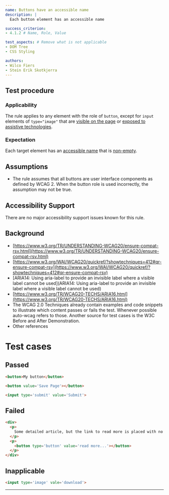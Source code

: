 ```yaml
---
name: Buttons have an accessible name
description: |
  Each button element has an accessible name

success_criterion:
- 4.1.2 # Name, Role, Value

test_aspects: # Remove what is not applicable
- DOM Tree
- CSS Styling

authors:
- Wilco Fiers
- Stein Erik Skotkjerra
---
```


## Test procedure

### Applicability

The rule applies to any element with the role of `button`, except for `input` elements of `type="image"` that are [visible on the page][] or [exposed to assistive technologies][].

### Expectation

Each target element has an [accessible name][] that is [non-empty][].

## Assumptions

- The rule assumes that all buttons are user interface components as defined by WCAG 2. When the button role is used incorrectly, the assumption may not be true.

## Accessibility Support

There are no major accessibility support issues known for this rule.

## Background

- [https://www.w3.org/TR/UNDERSTANDING-WCAG20/ensure-compat-rsv.html](https://www.w3.org/TR/UNDERSTANDING-WCAG20/ensure-compat-rsv.html)
- [https://www.w3.org/WAI/WCAG20/quickref/?showtechniques=412#qr-ensure-compat-rsv](https://www.w3.org/WAI/WCAG20/quickref/?showtechniques=412#qr-ensure-compat-rsv)
- [ARIA14: Using aria-label to provide an invisible label where a visible label cannot be used](ARIA14: Using aria-label to provide an invisible label where a visible label cannot be used)
- [https://www.w3.org/TR/WCAG20-TECHS/ARIA16.html](https://www.w3.org/TR/WCAG20-TECHS/ARIA16.html)
- The WCAG 2.0 Techniques already contain examples and code snippets to illustrate which content passes or fails the test. Whenever possible auto-wcag refers to those. Another source for test cases is the W3C Before and After Demonstration.
- Other references

# Test cases

## Passed

```html
<button>My button</button>
```

```html
<button value='Save Page'></button>
```

```html
<input type='submit' value='Submit'>
```

## Failed

```html
<div>
  <p>
    Some detailed article, but the link to read more is placed with no relevance to the text, thereby the link has lost context.
  </p>
  <p>
    <button type='button' value='read more...'></button>
  </p>
</div>
```

## Inapplicable

```html
<input type='image' vale='download'>
```

------

[non-empty]: ../pages/algorithms/non-empty.html
[accessible name]: ../pages/algorithms/accessible-name.html 
[exposed to assistive technologies]: ../pages/algorithms/exposed-to-assistive-technologies.html
[visible on the page]: ../pages/algorithms/visible-on-the-page.html
